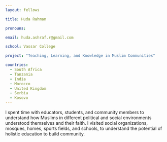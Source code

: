 ```yaml
---
layout: fellows

title: Huda Rahman

pronouns: 

email: huda.ashraf.r@gmail.com

school: Vassar College

project: "Teaching, Learning, and Knowledge in Muslim Communities"

countries:
  - South Africa
  - Tanzania
  - India
  - Morocco
  - United Kingdom
  - Serbia
  - Kosovo
---
```


I spent time with educators, students, and community members to understand how Muslims in different political and social environments understood themselves and their faith. I visited social organizations, mosques, homes, sports fields, and schools, to understand the potential of holistic education to build community.